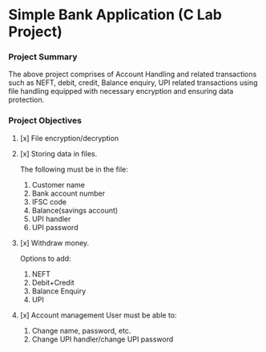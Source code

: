 # Simple Bank Application (C Lab Project)

### Project Summary

The above project comprises of Account Handling and related transactions such as NEFT, debit, credit, Balance enquiry, UPI related transactions using file handling equipped with necessary encryption and ensuring data protection.

### Project Objectives

1. [x] File encryption/decryption 

2. [x] Storing data in files.

   The following must be in the file:
   
   1. Customer name
   2. Bank account number
   3. IFSC code
   4. Balance(savings account)
   5. UPI handler
   6. UPI password


3. [x] Withdraw money. 

   Options to add:
   
   1. NEFT
   2. Debit+Credit
   3. Balance Enquiry
   4. UPI


4. [x] Account management
   User must be able to:
   1. Change name, password, etc.
   2. Change UPI handler/change UPI password
